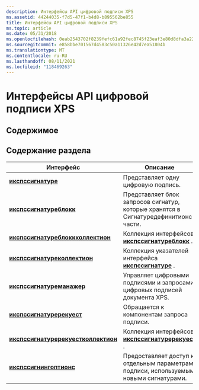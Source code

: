 ```yaml
---
description: Интерфейсы API цифровой подписи XPS
ms.assetid: 44244035-f7d5-47f1-b4d8-b895562be855
title: Интерфейсы API цифровой подписи XPS
ms.topic: article
ms.date: 05/31/2018
ms.openlocfilehash: 0eab2543702f8239fefc61a92fec8745f23eaf3e80d8dfa3a227c40fffbc1e20
ms.sourcegitcommit: e858bbe701567d4583c50a11326e42d7ea51804b
ms.translationtype: MT
ms.contentlocale: ru-RU
ms.lasthandoff: 08/11/2021
ms.locfileid: "118469263"
---
```

# <a name="xps-digital-signature-api-interfaces"></a>Интерфейсы API цифровой подписи XPS

## <a name="contents"></a>Содержимое

## <a name="in-this-section"></a>Содержание раздела



| Интерфейс                                                                           | Описание                                                                                         |
|-------------------------------------------------------------------------------------|-----------------------------------------------------------------------------------------------------|
| [**икспссигнатуре**](/windows/desktop/api/xpsdigitalsignature/nn-xpsdigitalsignature-ixpssignature)<br/>                                   | Представляет одну цифровую подпись.<br/>                                                   |
| [**икспссигнатуреблокк**](/windows/desktop/api/xpsdigitalsignature/nn-xpsdigitalsignature-ixpssignatureblock)<br/>                         | Представляет блок запросов сигнатур, которые хранятся в Сигнатуредефинитионс части.<br/> |
| [**икспссигнатуреблоккколлектион**](/windows/desktop/api/xpsdigitalsignature/nn-xpsdigitalsignature-ixpssignatureblockcollection)<br/>     | Коллекция интерфейсов [**икспссигнатуреблокк**](/windows/desktop/api/xpsdigitalsignature/nn-xpsdigitalsignature-ixpssignatureblock) .<br/>             |
| [**икспссигнатуреколлектион**](/windows/desktop/api/xpsdigitalsignature/nn-xpsdigitalsignature-ixpssignaturecollection)<br/>               | Коллекция указателей интерфейса [**икспссигнатуре**](/windows/desktop/api/xpsdigitalsignature/nn-xpsdigitalsignature-ixpssignature) .<br/>               |
| [**икспссигнатуреманажер**](/windows/desktop/api/xpsdigitalsignature/nn-xpsdigitalsignature-ixpssignaturemanager)<br/>                     | Управляет цифровыми подписями и запросами цифровых подписей документа XPS.<br/>        |
| [**икспссигнатуререкуест**](/windows/desktop/api/xpsdigitalsignature/nn-xpsdigitalsignature-ixpssignaturerequest)<br/>                     | Обращается к компонентам запроса подписи.<br/>                                          |
| [**икспссигнатуререкуестколлектион**](/windows/desktop/api/xpsdigitalsignature/nn-xpsdigitalsignature-ixpssignaturerequestcollection)<br/> | Коллекция интерфейсов [**икспссигнатуререкуест**](/windows/desktop/api/xpsdigitalsignature/nn-xpsdigitalsignature-ixpssignaturerequest) .<br/>         |
| [**икспссигнингоптионс**](/windows/desktop/api/xpsdigitalsignature/nn-xpsdigitalsignature-ixpssigningoptions)<br/>                         | Предоставляет доступ к отдельным параметрам подписи, используемым новыми сигнатурами.<br/>       |



 

 

 




